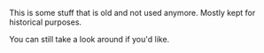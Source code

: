 This is some stuff that is old and not used anymore. Mostly kept for historical purposes.

You can still take a look around if you'd like.